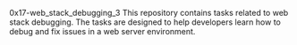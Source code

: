 0x17-web_stack_debugging_3
This repository contains tasks related to web stack debugging. The tasks are designed to help developers learn how to debug and fix issues in a web server environment.
